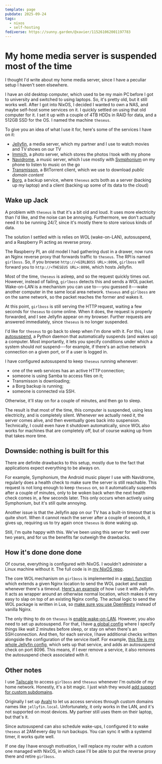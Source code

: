 ```yaml
---
template: page
pubdate: 2025-09-24
tags:
  - nixos
  - self-hosting
fediverse: https://sunny.garden/@xavier/115261062001197783
---
```


# My home media server is suspended most of the time

I thought I'd write about my home media server, since I have a peculiar setup I haven't seen elsewhere.

I have an old desktop computer, which used to be my main PC before I got to university and switched to using laptops. So, it's pretty old, but it still works well. After I got into NixOS, I decided I wanted to own a NAS, and maybe self-host some services on it. I quickly settled on using that old computer for it. I set it up with a couple of 4TB HDDs in RAID for data, and a 512GB SSD for the OS. I named the machine `theseus`.

To give you an idea of what I use it for, here's some of the services I have on it:

- [Jellyfin](https://jellyfin.org/), a media server, which my partner and I use to watch movies and TV shows on our TV
- [Immich](https://immich.app/), a photo server, which stores the photos I took with my phone
- [Navidrome](https://www.navidrome.org/), a music server, which I use mostly with [Symphonium](https://symfonium.app/) on my phone to listen to music on the go
- [Transmisson](https://transmissionbt.com/), a BitTorrent client, which we use to download _public domain content_
- [Borg](https://www.borgbackup.org/), a backup service, where `theseus` acts both as a server (backing up my laptop) and a client (backing up some of its data to the cloud)

## Wake up Jack

A problem with `theseus` is that it's a bit old and loud. It uses more electricity than I'd like, and the noise can be annoying. Furthermore, we don't actually need it to be running 24/7, since it's mostly there to store various kinds of data.

The solution I settled with is relies on WOL (wake-on-LAN), autosuspend, and a Raspberry Pi acting as reverse proxy.

The Raspberry PI, an old model I had gathering dust in a drawer, now runs an Nginx reverse proxy that forwards traffic to `theseus`. The RPI is named `girlboss`. So, if you browse `http://<GIRLBOSS URL>:8096`, `girlboss` will forward you to `http://<THESEUS URL>:8096`, which hosts Jellyfin.

Most of the time, `theseus` is asleep, and so the request quickly times out. However, instead of failing, `girlboss` detects this and sends a WOL packet. Wake-on-LAN is a mechanism you can use to---you guessed it---wake another computer in the same local area network. `theseus` and `girlboss` are on the same network, so the packet reaches the former and wakes it.

At this point, `girlboss` is still serving the HTTP request, waiting a few seconds for `theseus` to come online. When it does, the request is properly forwarded, and I see Jellyfin appear on my browser. Further requests are answered immediately, since `theseus` is no longer suspended.

I'd like for `theseus` to go back to sleep when I'm done with it. For this, I use [autosuspend](https://autosuspend.readthedocs.io/en/v9.0.0/), a Python daemon that automatically suspends (and wakes up) a computer. Most importantly, it lets you specify conditions under which a system should _not_ suspend---for example, if there's an active network connection on a given port, or if a user is logged in.

I have configured autosuspend to keep `theseus` running whenever:

- one of the web services has an active HTTP connection;
- someone is using Samba to access files on it;
- Transmisson is downloading;
- a Borg backup is running;
- someone is connected via SSH.

Otherwise, it'll stay on for a couple of minutes, and then go to sleep.

The result is that most of the time, this computer is suspended, using less electricity, and is completely silent. Whenever we actually need it, the server comes alive, and then eventually goes back into suspension. Technically, I could even have it shutdown automatically, since WOL also works for machines that are completely off, but of course waking up from that takes more time.

## Downside: nothing is built for this

There are definite drawbacks to this setup, mostly due to the fact that applications expect everything to be always on.

For example, Symphonium, the Android music player I use with Navidrome, regularly does a health check to make sure the server is still reachable. This request is not long enough to keep `theseus` on, so it automatically suspends after a couple of minutes, only to be woken back when the next health check comes in, a few seconds later. This only occurs when actively using Symphonium, but it's still quite annoying.

Another issue is that the Jellyfin app on our TV has a built-in timeout that is quite short. When it cannot reach the server after a couple of seconds, it gives up, requiring us to try again once `theseus` is done waking up.

Still, I'm quite happy with this. We've been using this server for well over two years, and for us the benefits far outweigh the drawbacks.

## How it's done done done

Of course, everything is configured with NixOS. I wouldn't administer a Linux machine without it. The full code is in [my NixOS repo](https://codeberg.org/xlambein/nixos).

The core WOL mechanism on `girlboss` is implemented in a [`mkWol` function](https://codeberg.org/xlambein/nixos/src/commit/44dff16e61b711dc4a6ed3262965b3295c744d1f/machines/girlboss/mkWol.nix) which extends a given Nginx location to send the WOL packet and wait whenever there's a timeout. [Here's an example](https://codeberg.org/xlambein/nixos/src/commit/44dff16e61b711dc4a6ed3262965b3295c744d1f/machines/girlboss/jellyfin.nix#L23) of how I use it with Jellyfin. It acts as wrapper around an otherwise normal location, which makes it very easy to slap on top of an existing Nginx config. The actual logic to send the WOL package is written in Lua, so [make sure you use OpenResty](https://codeberg.org/xlambein/nixos/src/commit/44dff16e61b711dc4a6ed3262965b3295c744d1f/machines/girlboss/nginx.nix#L11) instead of vanilla Nginx.

The only thing to do on `theseus` is [enable wake-on-LAN](https://codeberg.org/xlambein/nixos/src/commit/44dff16e61b711dc4a6ed3262965b3295c744d1f/machines/theseus/default.nix#L54). However, you also need to set up autosuspend. For that, I have [a global config](https://codeberg.org/xlambein/nixos/src/commit/44dff16e61b711dc4a6ed3262965b3295c744d1f/machines/theseus/autosuspend.nix) where I specify things like wait 2 minutes before sleep, or stay on when there's an SSH connection. And then, for each service, I have additional checks written alongside the configuration of the service itself. For example, [this file is my whole Jellyfin config](https://codeberg.org/xlambein/nixos/src/commit/44dff16e61b711dc4a6ed3262965b3295c744d1f/machines/theseus/jellyfin.nix), which sets up that service, and adds an autosuspend check on port 8096. This means, if I ever remove a service, it also removes the autosuspend check associated with it.

## Other notes

I use [Tailscale](https://tailscale.com/) to access `girlboss` and `theseus` whenever I'm outside of my home network. Honestly, it's a bit magic. I just wish they would [add support for custom subdomains](https://github.com/tailscale/tailscale/issues/1543).

Originally I set up [Avahi](https://avahi.org/) to let us access services through custom domains names like `jellyfin.local`. Unfortunately, it only works in the LAN, and it's not supported on most devices. My partner still uses them on their laptop, but that's it.

Since autosuspend can also schedule wake-ups, I configured it to wake `theseus` at 2AM every day to run backups. You can sync it with a systemd timer, it works quite well.

If one day I have enough motivation, I will replace my router with a custom one managed with NixOS, in which case I'll be able to put the reverse proxy there and retire `girlboss`.

